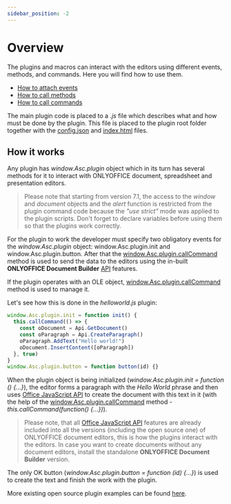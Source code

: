 ```yaml
---
sidebar_position: -2
---
```


# Overview

The plugins and macros can interact with the editors using different events, methods, and commands. Here you will find how to use them.

- [How to attach events](how-to-attach-events.md)
- [How to call methods](how-to-call-methods.md)
- [How to call commands](how-to-call-commands.md)

The main plugin code is placed to a *.js* file which describes what and how must be done by the plugin. This file is placed to the plugin root folder together with the [config.json](../../structure/manifest/manifest.md) and [index.html](../../structure/entry-point.md) files.

## How it works

Any plugin has *window.Asc.plugin* object which in its turn has several methods for it to interact with ONLYOFFICE document, spreadsheet and presentation editors.

> Please note that starting from version 7.1, the access to the *window* and *document* objects and the *alert* function is restricted from the plugin command code because the *"use strict"* mode was applied to the plugin scripts. Don't forget to declare variables before using them so that the plugins work correctly.

For the plugin to work the developer must specify two obligatory events for the *window.Asc.plugin* object: window.Asc.plugin.init and window.Asc.plugin.button. After that the [window.Asc.plugin.callCommand](how-to-call-commands.md#callcommand) method is used to send the data to the editors using the in-built **ONLYOFFICE Document Builder** [API](../../../document-builder/builder-framework/C++/CDocBuilder/ExecuteCommand.md) features.

If the plugin operates with an OLE object, [window.Asc.plugin.callCommand](how-to-call-commands.md#callcommand) method is used to manage it.

Let's see how this is done in the *helloworld.js* plugin:

``` ts
window.Asc.plugin.init = function init() {
  this.callCommand(() => {
    const oDocument = Api.GetDocument()
    const oParagraph = Api.CreateParagraph()
    oParagraph.AddText("Hello world!")
    oDocument.InsertContent([oParagraph])
  }, true)
}
window.Asc.plugin.button = function button(id) {}
```

When the plugin object is being initialized (*window.Asc.plugin.init = function () \{...\}*), the editor forms a paragraph with the *Hello World* phrase and then uses [Office JavaScript API](../../../office-api/get-started/overview.md) to create the document with this text in it (with the help of the [window.Asc.plugin.callCommand](how-to-call-commands.md#callcommand) method - *this.callCommand(function() \{...\})*).

> Please note, that all [Office JavaScript API](../../../office-api/get-started/overview.md) features are already included into all the versions (including the open source one) of ONLYOFFICE document editors, this is how the plugins interact with the editors. In case you want to create documents without any document editors, install the standalone **ONLYOFFICE Document Builder** version.

The only OK button (*window.Asc.plugin.button = function (id) \{...\}*) is used to create the text and finish the work with the plugin.

More existing open source plugin examples can be found [here](../../tutorials/samples/samples.md).
